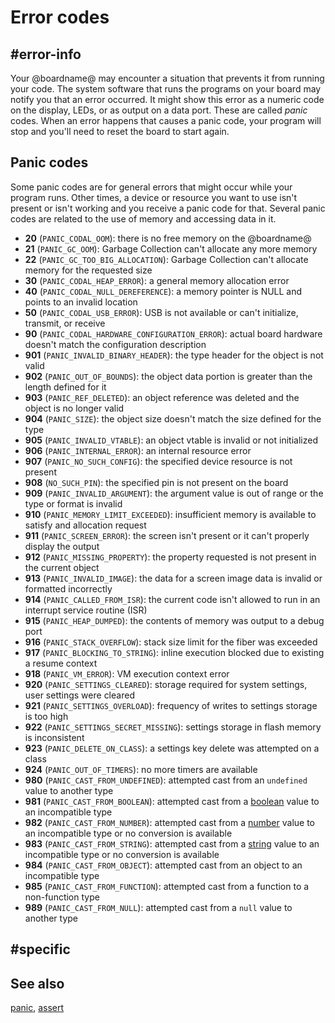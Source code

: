 # Error codes

## #error-info

Your @boardname@ may encounter a situation that prevents it from running your code. The system software that runs the programs on your board may notify you that an error occurred. It might show this error as a numeric code on the display, LEDs, or as output on a data port. These are called _panic_ codes. When an error happens that causes a panic code, your program will stop and you'll need to reset the board to start again.

## Panic codes

Some panic codes are for general errors that might occur while your program runs. Other times, a device or resource you want to use isn't present or isn't working and you receive a panic code for that. Several panic codes are related to the use of memory and accessing data in it.

* **20** (`PANIC_CODAL_OOM`): there is no free memory on the @boardname@
* **21** (`PANIC_GC_OOM`): Garbage Collection can't allocate any more memory
* **22** (`PANIC_GC_TOO_BIG_ALLOCATION`): Garbage Collection can't allocate memory for the requested size
* **30** (`PANIC_CODAL_HEAP_ERROR`): a general memory allocation error
* **40** (`PANIC_CODAL_NULL_DEREFERENCE`): a memory pointer is NULL and points to an invalid location
* **50** (`PANIC_CODAL_USB_ERROR`): USB is not available or can't initialize, transmit, or receive
* **90** (`PANIC_CODAL_HARDWARE_CONFIGURATION_ERROR`): actual board hardware doesn't match the configuration description
* **901** (`PANIC_INVALID_BINARY_HEADER`): the type header for the object is not valid
* **902** (`PANIC_OUT_OF_BOUNDS`): the object data portion is greater than the length defined for it
* **903** (`PANIC_REF_DELETED`): an object reference was deleted and the object is no longer valid
* **904** (`PANIC_SIZE`): the object size doesn't match the size defined for the type
* **905** (`PANIC_INVALID_VTABLE`): an object vtable is invalid or not initialized
* **906** (`PANIC_INTERNAL_ERROR`): an internal resource error
* **907** (`PANIC_NO_SUCH_CONFIG`): the specified device resource is not present
* **908** (`NO_SUCH_PIN`): the specified pin is not present on the board
* **909** (`PANIC_INVALID_ARGUMENT`): the argument value is out of range or the type or format is invalid
* **910** (`PANIC_MEMORY_LIMIT_EXCEEDED`): insufficient memory is available to satisfy and allocation request
* **911** (`PANIC_SCREEN_ERROR`): the screen isn't present or it can't properly display the output
* **912** (`PANIC_MISSING_PROPERTY`): the property requested is not present in the current object
* **913** (`PANIC_INVALID_IMAGE`): the data for a screen image data is invalid or formatted incorrectly
* **914** (`PANIC_CALLED_FROM_ISR`): the current code isn't allowed to run in an interrupt service routine (ISR)
* **915** (`PANIC_HEAP_DUMPED`): the contents of memory was output to a debug port
* **916** (`PANIC_STACK_OVERFLOW`): stack size limit for the fiber was exceeded
* **917** (`PANIC_BLOCKING_TO_STRING`): inline execution blocked due to existing a resume context
* **918** (`PANIC_VM_ERROR`): VM execution context error
* **920** (`PANIC_SETTINGS_CLEARED`): storage required for system settings, user settings were cleared
* **921** (`PANIC_SETTINGS_OVERLOAD`): frequency of writes to settings storage is too high
* **922** (`PANIC_SETTINGS_SECRET_MISSING`): settings storage in flash memory is inconsistent
* **923** (`PANIC_DELETE_ON_CLASS`): a settings key delete was attempted on a class
* **924** (`PANIC_OUT_OF_TIMERS`): no more timers are available
* **980** (`PANIC_CAST_FROM_UNDEFINED`): attempted cast from an `undefined` value to another type
* **981** (`PANIC_CAST_FROM_BOOLEAN`): attempted cast from a [boolean](/types/boolean) value to an incompatible type
* **982** (`PANIC_CAST_FROM_NUMBER`): attempted cast from a [number](/types) value to an incompatible type or no conversion is available
* **983** (`PANIC_CAST_FROM_STRING`): attempted cast from a [string](/types/string) value to an incompatible type or no conversion is available
* **984** (`PANIC_CAST_FROM_OBJECT`): attempted cast from an object to an incompatible type
* **985** (`PANIC_CAST_FROM_FUNCTION`): attempted cast from a function to a non-function type
* **989** (`PANIC_CAST_FROM_NULL`): attempted cast from a `null` value to another type

## #specific

## See also

[panic](/reference/control/panic), [assert](/reference/control/assert)
